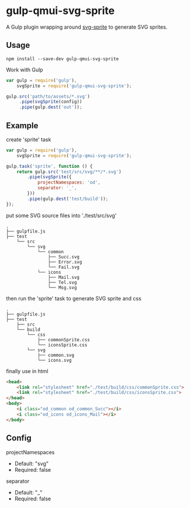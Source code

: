 # gulp-qmui-svg-sprite
A Gulp plugin wrapping around [svg-sprite](https://github.com/jkphl/svg-sprite) to generate SVG sprites.

## Usage
```shell
npm install --save-dev gulp-qmui-svg-sprite
```

Work with Gulp
```javascript
var gulp = require('gulp'),
    svgSprite = require('gulp-qmui-svg-sprite');

gulp.src('path/to/assets/*.svg')
     .pipe(svgSprite(config))
     .pipe(gulp.dest('out'));

```
## Example

create 'sprite' task
```javascript
var gulp = require('gulp'),
    svgSprite = require('gulp-qmui-svg-sprite');

gulp.task('sprite', function () {
    return gulp.src('test/src/svg/**/*.svg')
        .pipe(svgSprite({
            projectNamespaces: 'od',
            separator: '_',
        }))
        .pipe(gulp.dest('test/build'));
});
```

put some SVG source files into './test/src/svg'
```
.
├── gulpfile.js
├── test
    └── src
        └── svg
            └── common                
                ├── Succ.svg
                ├── Error.svg
                └── Fail.svg
            └── icons
                ├── Mail.svg
                ├── Tel.svg
                └── Msg.svg
```

then run the 'sprite' task to generate SVG sprite and css
```
.
├── gulpfile.js
├── test
    ├── src
    └── build
        └── css          
            ├── commonSprite.css
            └── iconsSprite.css
        └── svg
            ├── common.svg
            └── icons.svg
```
finally use in html
```html
<head>
    <link rel="stylesheet" href="./test/build/css/commonSprite.css">
    <link rel="stylesheet" href="./test/build/css/iconsSprite.css">
</head>
<body>
    <i class="od_common od_common_Succ"></i>
    <i class="od_icons od_icons_Mail"></i>
</body>
```

## Config
projectNamespaces
- Default: "svg"
- Required: false

separator
- Default: "_"
- Required: false
